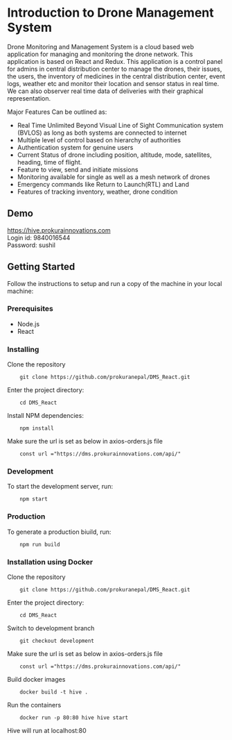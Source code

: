 # Introduction to Drone Management System
Drone Monitoring and Management System is a cloud based web application for managing and monitoring the drone network. This application is based on React and Redux. This application is a control panel for admins in central distribution center to manage the drones, their issues, the users, the inventory of medicines in the central distribution center, event logs, weather etc and monitor their location and sensor status in real time. We can also observer real time data of deliveries with their graphical representation.

Major Features Can be outlined as:

* Real Time Unlimited Beyond Visual Line of Sight Communication system (BVLOS) as long as both systems are connected to internet
* Multiple level of control based on hierarchy of authorities
* Authentication system for genuine users
* Current Status of drone including position, altitude, mode, satellites, heading, time of flight.
* Feature to view, send and initiate missions
* Monitoring available for single as well as a mesh network of drones
* Emergency commands like Return to Launch(RTL) and Land
* Features of tracking inventory, weather, drone condition 


## Demo
<a> https://hive.prokurainnovations.com</a> <br>
Login id: 9840016544<br>
Password: sushil<br>

## Getting Started
Follow the instructions to setup and run a copy of the machine in your local machine:

### Prerequisites
* Node.js
* React 

### Installing
Clone the repository
```
	git clone https://github.com/prokuranepal/DMS_React.git
```

Enter the project directory:
```
	cd DMS_React
```
Install NPM dependencies:
```
	npm install
```
Make sure the url is set as below in axios-orders.js file
```
	const url ="https://dms.prokurainnovations.com/api/"
```

### Development
To start the development server, run:
```
	npm start
```

### Production 
To generate a production biuild, run:
```
	npm run build
```


### Installation using Docker
Clone the repository
```
	git clone https://github.com/prokuranepal/DMS_React.git
```

Enter the project directory:
```
	cd DMS_React
```

Switch to development branch
```
	git checkout development
```

Make sure the url is set as below in axios-orders.js file
```
	const url ="https://dms.prokurainnovations.com/api/"
```

Build docker images
```
	docker build -t hive .
```

Run the containers
```
	docker run -p 80:80 hive hive start
```
Hive will run at localhost:80